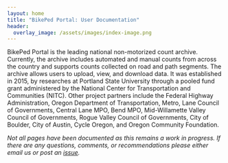 ```yaml
---
layout: home
title: "BikePed Portal: User Documentation"
header:
  overlay_image: /assets/images/index-image.png
---
```

BikePed Portal is the leading national non-motorized count archive. Currently, the archive includes automated and manual counts from across the country and supports counts collected on road and path segments. The archive allows users to upload, view, and download data. It was established in 2015, by researches at Portland State University through a pooled fund grant administered by the National Center for Transportation and Communities (NITC). Other project partners include the Federal Highway Administration, Oregon Department of Transportation, Metro, Lane Council of Governments, Central Lane MPO, Bend MPO, Mid-Willamette Valley Council of Governments, Rogue Valley Council of Governments, City of Boulder, City of Austin, Cycle Oregon, and Oregon Community Foundation.

_Not all pages have been documented as this remains a work in progress. If there are any questions, comments, or recommendations please either email us or post an [issue](https://github.com/PSUTrec/documentation/issues)._
